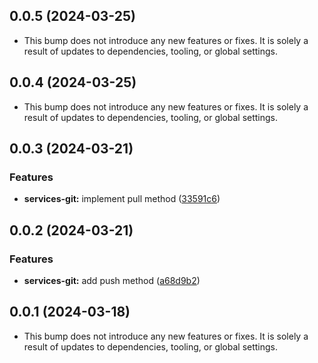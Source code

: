 ## 0.0.5 (2024-03-25)


- This bump does not introduce any new features or fixes. It is solely a result of updates to dependencies, tooling, or global settings.
## 0.0.4 (2024-03-25)


- This bump does not introduce any new features or fixes. It is solely a result of updates to dependencies, tooling, or global settings.
## 0.0.3 (2024-03-21)


### Features

* **services-git:** implement pull method ([33591c6](https://github.com/commercetools/cli/commit/33591c6d169b6771574cde7897c59bf4e293af7b))


## 0.0.2 (2024-03-21)


### Features

* **services-git:** add push method ([a68d9b2](https://github.com/commercetools/cli/commit/a68d9b2bfb654440889ab0fd376bf8eda792cd2b))


## 0.0.1 (2024-03-18)


- This bump does not introduce any new features or fixes. It is solely a result of updates to dependencies, tooling, or global settings.